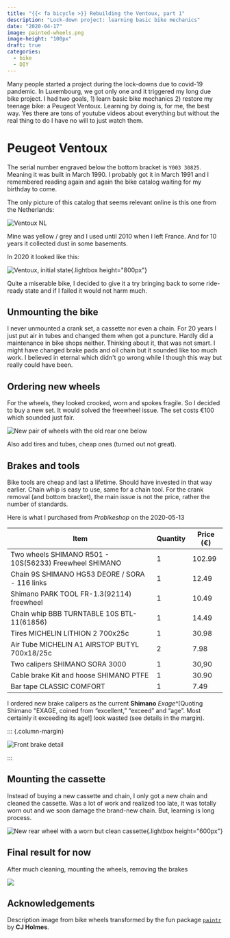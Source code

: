 ```yaml
---
title: "{{< fa bicycle >}} Rebuilding the Ventoux, part 1"
description: "Lock-down project: learning basic bike mechanics"
date: "2020-04-17"
image: painted-wheels.png
image-height: "100px"
draft: true
categories: 
  - bike
  - DIY
---
```


Many people started a project during the lock-downs due to covid-19
pandemic. In Luxembourg, we got only one and it triggered my long due
bike project. I had two goals, 1) learn basic bike mechanics 2) restore
my teenage bike: a Peugeot Ventoux. Learning by doing is, for me, the
best way. Yes there are tons of youtube videos about everything but
without the real thing to do I have no will to just watch them.

# Peugeot Ventoux

The serial number engraved below the bottom bracket is `Y003 30825`.
Meaning it was built in March 1990. I probably got it in March 1991 and
I remembered reading again and again the bike catalog waiting for my
birthday to come.

The only picture of this catalog that seems relevant online is this one
from the Netherlands:

![Ventoux NL](1990nl_07.jpg)

Mine was yellow / grey and I used until 2010 when I left France. And for
10 years it collected dust in some basements.

In 2020 it looked like this:

![Ventoux, initial state](IMG_20200427_1.jpg){.lightbox height="800px"}

Quite a miserable bike, I decided to give it a try bringing back to some
ride-ready state and if I failed it would not harm much.

## Unmounting the bike

I never unmounted a crank set, a cassette nor even a chain. For 20 years I just put 
air in tubes and changed them when got a puncture. Hardly did a maintenance in bike shops neither.
Thinking about it, that was not smart. I might have changed brake pads and oil chain but it sounded like too much work.
I believed in eternal which didn't go wrong while I though this way but really could have been.

## Ordering new wheels

For the wheels, they looked crooked, worn and spokes fragile. So I decided to buy a new set.
It would solved the freewheel issue. The set costs €100 which sounded just fair.

![New pair of wheels with the old rear one below](IMG_20200525_171922_368.jpg)

Also add tires and tubes, cheap ones (turned out not great).

## Brakes and tools

Bike tools are cheap and last a lifetime. Should have invested in that way earlier.
Chain whip is easy to use, same for a chain tool. For the crank removal (and bottom bracket),
the main issue is not the price, rather the number of standards.

Here is what I purchased from _Probikeshop_ on the 2020-05-13

| Item                                                    | Quantity | Price (€) |
|---------------------------------------------------------|----------|-----------|
| Two wheels SHIMANO R501 - 10S(56233) Freewheel SHIMANO  | 1        | 102.99    |
| Chain 9S SHIMANO HG53 DEORE / SORA - 116 links          | 1        | 12.49     |
| Shimano PARK TOOL FR-1.3(92114) freewheel               | 1        | 10.49     |
| Chain whip BBB TURNTABLE 10S BTL-11(61856)              | 1        | 14.49     |
| Tires MICHELIN LITHION 2 700x25c                        | 1        | 30.98     |
| Air Tube MICHELIN A1 AIRSTOP BUTYL 700x18/25c           | 2        | 7.98      |
| Two calipers SHIMANO SORA 3000                          | 1        | 30,90     |
| Cable brake Kit and hoose SHIMANO PTFE                  | 1        | 30.90     |
| Bar tape CLASSIC COMFORT                                | 1        |  7.49     |

I ordered new brake calipers as the current **Shimano** _Exage_^[Quoting Shimano "EXAGE, coined from “excellent,” “exceed” and “age”. Most certainly it exceeding its age!] look wasted (see details in the margin).

:::  {.column-margin}

![Front brake detail](IMG_20200427_143500.jpg)

:::

## Mounting the cassette

Instead of buying a new cassette and chain, I only got a new chain and cleaned the cassette.
Was a lot of work and realized too late, it was totally worn out and we soon damage the brand-new 
chain. But, learning is long process.

![New rear wheel with a worn but clean cassette](IMG_20200526_151757_1.jpg){.lightbox height="600px"}

## Final result for now

After much cleaning, mounting the wheels, removing the brakes 



![](IMG_20200526_165401.jpg)

## Acknowledgements

Description image from bike wheels transformed by the fun package
[`paintr`](https://github.com/cj-holmes/paintr) by **CJ Holmes**.
